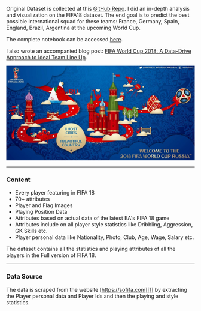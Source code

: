 Original Dataset is collected at this [GitHub Repo](https://github.com/amanthedorkknight/fifa18-all-player-statistics). 
I did an in-depth analysis and visualization on the FIFA18 dataset. The end goal is to predict the best possible international squad
for these teams: France, Germany, Spain, England, Brazil, Argentina at the upcoming World Cup. 

The complete notebook can be accessed [here](http://nbviewer.jupyter.org/github/khanhnamle1994/fifa18/blob/master/Ideal_Team_Lineup_World_Cup_2018.ipynb).

I also wrote an accompanied blog post: [FIFA World Cup 2018: A Data-Drive Approach to Ideal Team Line Up](https://towardsdatascience.com/fifa-world-cup-2018-a-data-driven-approach-to-ideal-team-line-ups-93505cfe36f8).

![world-cup](images/fifa-world-cup-2018.jpg)

----------

### Content

 - Every player featuring in FIFA 18
 - 70+ attributes 
 - Player and Flag Images
 - Playing Position Data
 - Attributes based on actual data of the latest  EA's FIFA 18 game
 - Attributes include on all player style statistics like Dribbling, Aggression, GK Skills etc.
 - Player personal data like Nationality, Photo, Club, Age, Wage, Salary etc.

The dataset contains all the statistics and playing attributes of all the players in the Full version of FIFA 18.

----------

### Data Source

The data is scraped from the website [https://sofifa.com][1] by extracting the Player personal data and Player Ids and then the playing and style statistics.
